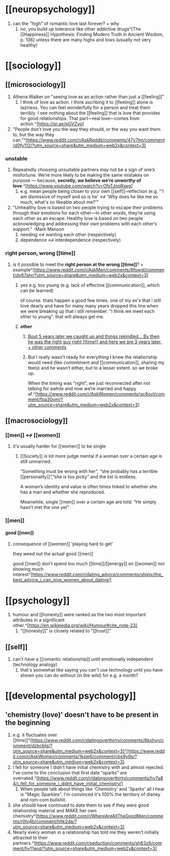 # [[neuropsychology]]
1. can the "high" of romantic love last forever? + why
	1. no, you build up tolerance like other addictive drugs^[The [[Happiness]] Hypothesis: Finding Modern Truth in Ancient Wisdom, p. 136] unless there are many highs and lows (usually not very healthy)

# [[sociology]]
## [[microsociology]]
1. Athena Walker on "seeing love as an action rather than just a [[feeling]]"
	1. I think of love as action. I think ascribing it to [[feeling]] alone is laziness. You can feel wonderfully for a person and treat them terribly. I see nothing about the [[feeling]] that is love that provides for good relationships. That part—real love—comes from action.^[https://qr.ae/pGVZvo]
2. "People don't love you the way they should, or the way you want them to, but the way they can."^[https://www.reddit.com/r/AskReddit/comments/47v7tm/comment/d0fy112/?utm_source=share&utm_medium=web2x&context=3]

### unstable
1. Repeatedly choosing unsuitable partners may not be a sign of one’s misfortune. We’re more likely to be making the same mistakes on purpose — because, **secretly, we believe we’re *unworthy* of love**.^[https://www.youtube.com/watch?v=OfsTJnpRxeg]
	1. e.g. mean people being closer to your own [[self]]-reflection (e.g. "'I am dismissive of myself and so is he' ↮ 'Why does he like me so much, what's so likeable about me?'"
2. “Unhealthy love is based on two people trying to escape their problems through their emotions for each other—in other words, they’re using each other as an escape. Healthy love is based on two people acknowledging and addressing their own problems with each other’s support.” -Mark Manson
	1. needing ↮ wanting each other (respectively)
	2. dependence ↮ interdependence (respectively)

### right person, wrong [[time]]
1. is it possible to meet the **right person at the wrong [[time]]**? + example^[https://www.reddit.com/r/AskMen/comments/8fswgl/comment/dy67ahr/?utm_source=share&utm_medium=web2x&context=3]
	1. yes e.g. too young (e.g. lack of effective [[communication]], which can be learned)

		of course. thats happen a good few times. one of my ex's that i still love dearly and have for many many years dropped this line when we were breaking up that i still remember. "I think we meet each other to young". that will always get me.
	2. **other**
		1. [Bout 5 years later we caught up and things rekindled... By then he was the right guy right [[time]] and here we are 3 years later. + other comments](https://www.reddit.com/r/AskWomen/comments/pvgqp2/why_do_you_believe_in_right_person_wrong_time/)
		2. But I really wasn’t ready for everything I knew the relationship would need (like commitment and [[communication]], sharing my feels) and he wasn’t either, but to a lesser extent. so we broke up.

			When the timing was “right”, we just reconnected after not talking for awhile and now we’re married and happy af.^[https://www.reddit.com/r/AskWomen/comments/gc8oyl/comment/fpa30om/?utm_source=share&utm_medium=web2x&context=3]

## [[macrosociology]]
### [[men]] ↮ [[women]]
1. it's usually harder for [[women]] to be single
	1. [[Society]] is lot more judge mental if a woman over a certain age is still unmarried.  
		
		“Something must be wrong with her”, “she probably has a terrible [[personality]]”,”she is too picky” and the list is endless.  
		
		A woman’s identity and value is often times linked to whether she has a man and whether she reproduced.  
		
		Meanwhile, single [[men]] over a certain age are told: “He simply hasn’t met the one yet”

### [[men]]
#### good [[men]]
1. consequence of [[women]] 'playing hard to get'

	they weed out the actual good [[men]]

	good [[men]] don't spend too much [[time]]/[[energy]] on [[women]] not showing much interest^[https://www.reddit.com/r/dating_advice/comments/shipix/the_best_advice_i_can_give_women_about_dating/]

# [[psychology]]
1. humour and [[honesty]] were ranked as the two most important attributes in a significant other.^[https://en.wikipedia.org/wiki/Humour#cite_note-23]
	1. "[[honesty]]" is closely related to "[[trust]]"

## [[self]]
1. can't have a [[romantic relationship]] until emotionally independent (technology analogy)
	1. that's somewhat like saying you can't use technology until you have shown you can do without (in the wild) for e.g. a month?

# [[developmental psychology]]
## 'chemistry (love)' doesn't have to be present in the beginning
1. e.g. it fluctuates over [[time]]^[https://www.reddit.com/r/datingoverthirty/comments/8kxhvn/comment/dzbcblg/?utm_source=share&utm_medium=web2x&context=3]^[https://www.reddit.com/r/AskWomen/comments/1ksle6/comment/cbs9y9s/?utm_source=share&utm_medium=web2x&context=3]
2. I fell for someone I didn’t have initial chemistry with and almost rejected. I’ve come to the conclusion that first date “sparks” are overrated.^[https://www.reddit.com/r/datingoverthirty/comments/hv7a84/i_fell_for_someone_i_didnt_have_initial_chemistry/]
	1. When people talk about things like 'Chemistry' and 'Sparks' all I hear is "Magic Sparkles". I'm convinced it's 100% the territory of disney and rom-com bullshit.
3. she should have continued to date them to see if they were good relationship material and MAKE her own chemistry^[https://www.reddit.com/r/WhereAreAllTheGoodMen/comments/r0lv4b/comment/hltk2da/?utm_source=share&utm_medium=web2x&context=3]
4. Nearly every woman in a relationship has told me they weren't initially attracted to their partners.^[https://www.reddit.com/r/seduction/comments/sh83z8/comment/hv11wut/?utm_source=share&utm_medium=web2x&context=3]